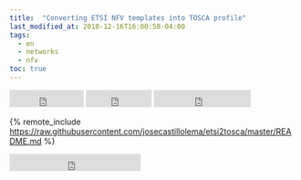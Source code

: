 ```yaml
---
title:  "Converting ETSI NFV templates into TOSCA profile"
last_modified_at: 2018-12-16T16:00:58-04:00
tags:
  - en
  - networks
  - nfv
toc: true
---
```


<iframe src="https://ghbtns.com/github-btn.html?user=josecastillolema&repo=etsi2tosca&type=watch&count=true&size=large&v=2" frameborder="0" scrolling="0" width="130" height="30" title="GitHub"></iframe>
<iframe src="https://ghbtns.com/github-btn.html?user=josecastillolema&repo=etsi2tosca&type=star&count=true&size=large" frameborder="0" scrolling="0" width="115" height="30" title="GitHub"></iframe>
<iframe src="https://ghbtns.com/github-btn.html?user=josecastillolema&repo=etsi2tosca&type=fork&count=true&size=large" frameborder="0" scrolling="0" width="170" height="30" title="GitHub"></iframe>

{% remote_include https://raw.githubusercontent.com/josecastillolema/etsi2tosca/master/README.md %}

<iframe src="https://ghbtns.com/github-btn.html?user=josecastillolema&type=follow&count=true&size=large" frameborder="0" scrolling="0" width="230" height="30" title="GitHub"></iframe>
